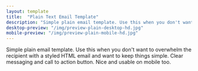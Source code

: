 ```yaml
---
layout: template
title:  "Plain Text Email Template"
description: "Simple plain email template. Use this when you don't want to overwhelm the recipient with a styled HTML email and want to keep things simple."
desktop-preview: "/img/preview-plain-desktop-hd.jpg"
mobile-preview: "/img/preview-plain-mobile-hd.jpg"
---
```


<p>Simple plain email template. Use this when you don't want to overwhelm the recipient with a styled HTML email and want to keep things simple. Clear messaging and call to action button. Nice and usable on mobile too.</p>



